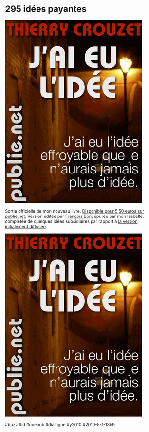 # 295 idées payantes

![](_i/cover.png)

Sortie officielle de mon nouveau livre. [Disponible pour 5,50 euros sur publie.net.](http://www.publie.net/tnc/spip.php?article320) Version éditée par [François Bon](http://www.tierslivre.net/), épurée par mon Isabelle, complétée de quelques idées subsidiaires par rapport à [la version initialement diffusée](../4/j%E2%80%99ai-eu-l%E2%80%99idee.md).

![](_i/cover.png)

#buzz #id #noepub #dialogue #y2010 #2010-5-1-13h9
